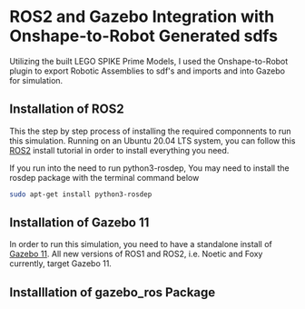 # ROS2 and Gazebo Integration with Onshape-to-Robot Generated sdfs

Utilizing the built LEGO SPIKE Prime Models, I used the Onshape-to-Robot plugin to export Robotic Assemblies to sdf's and imports
and into Gazebo for simulation.

## Installation of ROS2

This the step by step process of installing the required componnents to run this simulation. 
Running on an Ubuntu 20.04 LTS system, you can follow this [ROS2](https://index.ros.org/doc/ros2/Installation/Foxy/Linux-Install-Debians/) install tutorial in order to install everything you need.

If you run into the need to run python3-rosdep, You may need to install the rosdep package with the terminal command below

```bash
sudo apt-get install python3-rosdep
```

## Installation of Gazebo 11

In order to run this simulation, you need to have a standalone install of [Gazebo 11](http://gazebosim.org/tutorials?tut=install_ubuntu).
All new versions of ROS1 and ROS2, i.e. Noetic and Foxy currently, target Gazebo 11. 

## Installlation of gazebo_ros Package

